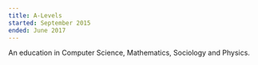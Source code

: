 ```yaml
---
title: A-Levels
started: September 2015
ended: June 2017
---
```

An education in Computer Science, Mathematics, Sociology and Physics.
